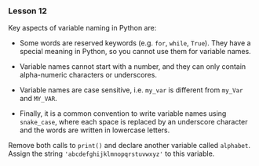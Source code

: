 ### Lesson 12

Key aspects of variable naming in Python are:

- Some words are reserved keywords (e.g. `for`, `while`, `True`). They have a special meaning in Python, so you cannot use them for variable names.

- Variable names cannot start with a number, and they can only contain alpha-numeric characters or underscores.

- Variable names are case sensitive, i.e. `my_var` is different from `my_Var` and `MY_VAR`.

- Finally, it is a common convention to write variable names using `snake_case`, where each space is replaced by an underscore character and the words are written in lowercase letters.

Remove both calls to `print()` and declare another variable called `alphabet`. Assign the string `'abcdefghijklmnopqrstuvwxyz'` to this variable.
